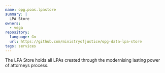 ```yaml
---
name: opg.poas.lpastore
summary: |
  LPA Store
owners:
  - vega
repository:
  language: Go
  url: https://github.com/ministryofjustice/opg-data-lpa-store
tags: services
---
```


The LPA Store holds all LPAs created through the modernising lasting power of attorneys process.
<NodeGraph />
